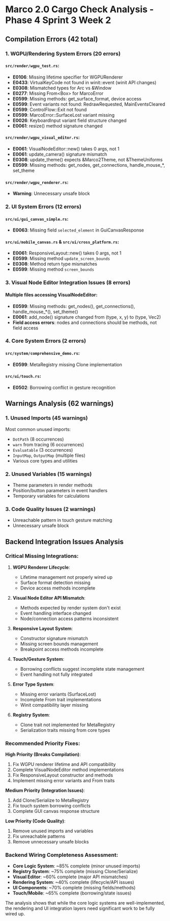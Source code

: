 # Marco 2.0 Cargo Check Analysis - Phase 4 Sprint 3 Week 2

## Compilation Errors (42 total)

### 1. WGPU/Rendering System Errors (20 errors)

#### `src/render/wgpu_test.rs`:
- **E0106**: Missing lifetime specifier for WGPURenderer
- **E0433**: VirtualKeyCode not found in winit::event (winit API changes)
- **E0308**: Mismatched types for Arc<Window> vs &Window
- **E0277**: Missing From<Box<dyn StdError>> for MarcoError
- **E0599**: Missing methods: get_surface_format, device access
- **E0599**: Event variants not found: RedrawRequested, MainEventsCleared
- **E0599**: ControlFlow::Exit not found
- **E0599**: MarcoError::SurfaceLost variant missing
- **E0026**: KeyboardInput variant field structure changed
- **E0061**: resize() method signature changed

#### `src/render/wgpu_visual_editor.rs`:
- **E0061**: VisualNodeEditor::new() takes 0 args, not 1
- **E0061**: update_camera() signature mismatch
- **E0308**: update_theme() expects &Marco2Theme, not &ThemeUniforms
- **E0599**: Missing methods: get_nodes, get_connections, handle_mouse_*, set_theme

#### `src/render/wgpu_renderer.rs`:
- **Warning**: Unnecessary unsafe block

### 2. UI System Errors (12 errors)

#### `src/ui/gui_canvas_simple.rs`:
- **E0063**: Missing field `selected_element` in GuiCanvasResponse

#### `src/ui/mobile_canvas.rs` & `src/ui/cross_platform.rs`:
- **E0061**: ResponsiveLayout::new() takes 0 args, not 1  
- **E0599**: Missing method `update_screen_bounds`
- **E0308**: Method return type mismatches
- **E0599**: Missing method `screen_bounds`

### 3. Visual Node Editor Integration Issues (8 errors)

#### Multiple files accessing VisualNodeEditor:
- **E0599**: Missing methods: get_nodes(), get_connections(), handle_mouse_*(), set_theme()
- **E0061**: add_node() signature changed from (type, x, y) to (type, Vec2)
- **Field access errors**: nodes and connections should be methods, not field access

### 4. Core System Errors (2 errors)

#### `src/system/comprehensive_demo.rs`:
- **E0599**: MetaRegistry missing Clone implementation

#### `src/ui/touch.rs`:
- **E0502**: Borrowing conflict in gesture recognition

## Warnings Analysis (62 warnings)

### 1. Unused Imports (45 warnings)
Most common unused imports:
- `DotPath` (8 occurrences)
- `warn` from tracing (6 occurrences)  
- `Evaluatable` (3 occurrences)
- `InputMap`, `OutputMap` (multiple files)
- Various core types and utilities

### 2. Unused Variables (15 warnings)
- Theme parameters in render methods
- Position/button parameters in event handlers
- Temporary variables for calculations

### 3. Code Quality Issues (2 warnings)
- Unreachable pattern in touch gesture matching
- Unnecessary unsafe block

## Backend Integration Issues Analysis

### Critical Missing Integrations:

1. **WGPU Renderer Lifecycle**: 
   - Lifetime management not properly wired up
   - Surface format detection missing
   - Device access methods incomplete

2. **Visual Node Editor API Mismatch**:
   - Methods expected by render system don't exist
   - Event handling interface changed
   - Node/connection access patterns inconsistent

3. **Responsive Layout System**:
   - Constructor signature mismatch
   - Missing screen bounds management
   - Breakpoint access methods incomplete

4. **Touch/Gesture System**:
   - Borrowing conflicts suggest incomplete state management
   - Event handling not fully integrated

5. **Error Type System**:
   - Missing error variants (SurfaceLost)
   - Incomplete From trait implementations
   - Winit compatibility layer missing

6. **Registry System**:
   - Clone trait not implemented for MetaRegistry
   - Serialization traits missing from core types

### Recommended Priority Fixes:

**High Priority (Breaks Compilation)**:
1. Fix WGPU renderer lifetime and API compatibility
2. Complete VisualNodeEditor method implementations
3. Fix ResponsiveLayout constructor and methods
4. Implement missing error variants and From traits

**Medium Priority (Integration Issues)**:
1. Add Clone/Serialize to MetaRegistry
2. Fix touch system borrowing conflicts
3. Complete GUI canvas response structure

**Low Priority (Code Quality)**:
1. Remove unused imports and variables
2. Fix unreachable patterns
3. Remove unnecessary unsafe blocks

### Backend Wiring Completeness Assessment:

- **Core Logic System**: ~85% complete (minor unused imports)
- **Registry System**: ~75% complete (missing Clone/Serialize)
- **Visual Editor**: ~60% complete (major API mismatches)
- **Rendering System**: ~40% complete (lifecycle/API issues)
- **UI Components**: ~70% complete (missing fields/methods)
- **Touch/Mobile**: ~65% complete (borrowing/state issues)

The analysis shows that while the core logic systems are well-implemented, the rendering and UI integration layers need significant work to be fully wired up.
